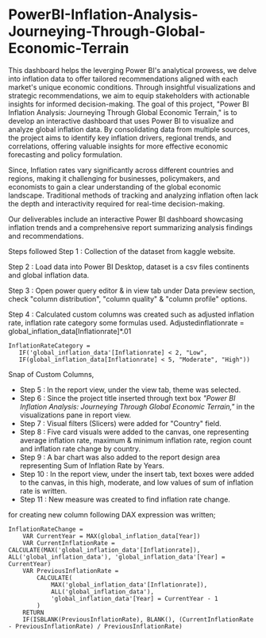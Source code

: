 # PowerBI-Inflation-Analysis-Journeying-Through-Global-Economic-Terrain

This dashboard helps the leverging Power BI's analytical prowess, we delve into inflation data to offer tailored recommendations aligned with each market's unique economic conditions. Through insightful visualizations and strategic recommendations, we aim to equip stakeholders with actionable insights for informed decision-making. The goal of this project, "Power BI Inflation Analysis: Journeying Through Global Economic Terrain," is to develop an interactive dashboard that uses Power BI to visualize and analyze global inflation data. By consolidating data from multiple sources, the project aims to identify key inflation drivers, regional trends, and correlations, offering valuable insights for more effective economic forecasting and policy formulation.

Since, Inflation rates vary significantly across different countries and regions, making it challenging for businesses, policymakers, and economists to gain a clear understanding of the global economic landscape. Traditional methods of tracking and analyzing inflation often lack the depth and interactivity required for real-time decision-making.

Our deliverables include an interactive Power BI dashboard showcasing inflation trends and a comprehensive report summarizing analysis findings and recommendations.

Steps followed
Step 1 : Collection of the dataset from kaggle website.

Step 2 : Load data into Power BI Desktop, dataset is a csv files continents and global inflation data.

Step 3 : Open power query editor & in view tab under Data preview section, check "column distribution", "column quality" & "column profile" options.

Step 4 : Calculated custom columns was created such as adjusted inflation rate, inflation rate category some formulas used.
Adjustedinflationrate = global_inflation_data[Inflationrate]*.01

    
  ``` Adjustedinflationrate = global_inflation_data[Inflationrate]*.01
  InflationRateCategory = 
     IF('global_inflation_data'[Inflationrate] < 2, "Low", 
     IF(global_inflation_data[Inflationrate] < 5, "Moderate", "High"))
```

Snap of Custom Columns,


- Step 5 : In the report view, under the view tab, theme was selected.
- Step 6 : Since the project title inserted through text box *"Power BI Inflation Analysis: Journeying Through Global Economic Terrain,"* in the visualizations pane in report view. 
- Step 7 : Visual filters (Slicers) were added for "Country" field.
- Step 8 : Five card visuals were added to the canvas, one representing average inflation rate, maximum & minimum inflation rate, region count and inflation rate change by country.
- Step 9 : A bar chart was also added to the report design area representing Sum of Inflation Rate by Years.
- Step 10 : In the report view, under the insert tab, text boxes were added to the canvas, in this high, moderate, and low values of sum of inflation rate is written.
- Step 11 : New measure was created to find inflation rate change.

for creating new column following DAX expression was written;
       
    
    InflationRateChange = 
        VAR CurrentYear = MAX(global_inflation_data[Year]) 
        VAR CurrentInflationRate = CALCULATE(MAX('global_inflation_data'[Inflationrate]), ALL('global_inflation_data'), 'global_inflation_data'[Year] = CurrentYear) 
        VAR PreviousInflationRate = 
            CALCULATE(
                MAX('global_inflation_data'[Inflationrate]), 
                ALL('global_inflation_data'), 
                'global_inflation_data'[Year] = CurrentYear - 1
            ) 
        RETURN 
        IF(ISBLANK(PreviousInflationRate), BLANK(), (CurrentInflationRate - PreviousInflationRate) / PreviousInflationRate)

  

